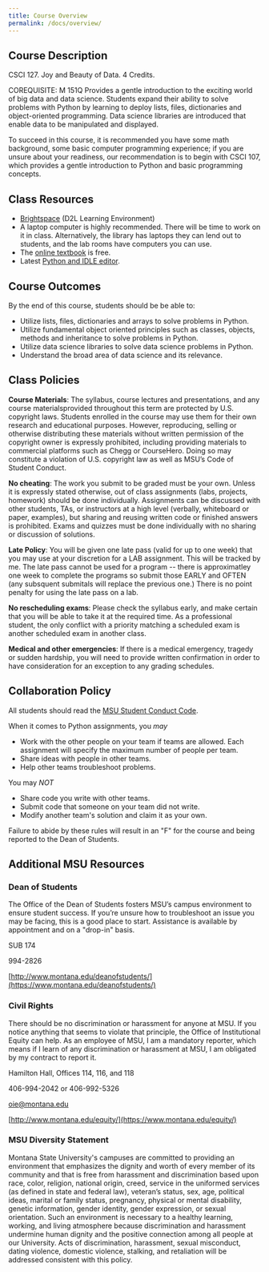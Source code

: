 ```yaml
---
title: Course Overview
permalink: /docs/overview/
---
```


## Course Description
CSCI 127. Joy and Beauty of Data. 4 Credits.

COREQUISITE: M 151Q Provides a gentle introduction to the exciting world of big data and data science. Students expand their ability to solve problems with Python by learning to deploy lists, files, dictionaries and object-oriented programming. Data science libraries are introduced that enable data to be manipulated and displayed.

To succeed in this course, it is recommended you have some math background, some basic computer programming experience; if you are unsure about your readiness, our recommendation is to begin with CSCI 107, which provides a gentle introduction to Python and basic programming concepts.

## Class Resources
- [Brightspace](https://ecat.montana.edu/d2l/home/759777) (D2L Learning Environment)
- A laptop computer is highly recommended. There will be time to work on it in class. Alternatively, the library has laptops they can lend out to students, and the lab rooms have computers you can use. 
- The [online textbook](https://runestone.academy/ns/books/published/thinkcspy/index.html) is free.
- Latest [Python and IDLE editor](https://www.python.org/).

## Course Outcomes
By the end of this course, students should be be able to:

- Utilize lists, files, dictionaries and arrays to solve problems in Python.
- Utilize fundamental object oriented principles such as classes, objects, methods and inheritance to solve problems in Python.
- Utilize data science libraries to solve data science problems in Python.
- Understand the broad area of data science and its relevance.

## Class Policies
**Course Materials**: The syllabus, course lectures and presentations, and any course materialsprovided throughout this term are protected by U.S. copyright laws.  Students enrolled in the course may use them for their own research and educational purposes.  However, reproducing, selling or otherwise distributing these materials without written permission of the copyright owner is expressly prohibited, including providing materials to commercial platforms such as Chegg or CourseHero.  Doing so may constitute a violation of U.S. copyright law as well as MSU’s Code of Student Conduct.

**No cheating**: The work you submit to be graded must be your own. Unless it is expressly stated otherwise, out of class assignments (labs, projects, homework) should be done individually. Assignments can be discussed with other students, TAs, or instructors at a high level (verbally, whiteboard or paper, examples), but sharing and reusing written code or finished answers is prohibited. Exams and quizzes must be done individually with no sharing or discussion of solutions.

**Late Policy**: You will be given one late pass (valid for up to one week) that you may use at your discretion for a LAB assignment. This will be tracked by me. The late pass cannot be used for a program -- there is approximatley one week to complete the programs so submit those EARLY and OFTEN (any subsquent submitals will replace the previous one.) There is no point penalty for using the late pass on a lab.

**No rescheduling exams**: Please check the syllabus early, and make certain that you will be able to take it at the required time. As a professional student, the only conflict with a priority matching a scheduled exam is another scheduled exam in another class.

**Medical and other emergencies**: If there is a medical emergency, tragedy or sudden hardship, you will need to provide written confirmation in order to have consideration for an exception to any grading schedules. 

## Collaboration Policy
All students should read the [MSU Student Conduct Code](https://www.montana.edu/policy/student_conduct/).

When it comes to Python assignments, you *may*
- Work with the other people on your team if teams are allowed. Each assignment will specify the maximum number of people per team.
- Share ideas with people in other teams.
- Help other teams troubleshoot problems.

You may *NOT*
- Share code you write with other teams.
- Submit code that someone on your team did not write.
- Modify another team's solution and claim it as your own.

Failure to abide by these rules will result in an "F" for the course and being reported to the Dean of Students.

## Additional MSU Resources

### Dean of Students
The Office of the Dean of Students fosters MSU’s campus environment to ensure student success. If you’re unsure how to troubleshoot an issue you may be facing, this is a good place to start. Assistance is available by appointment and on a "drop-in" basis.

SUB 174

994-2826

[http://www.montana.edu/deanofstudents/](https://www.montana.edu/deanofstudents/)

### Civil Rights
There should be no discrimination or harassment for anyone at MSU. If you notice anything that seems to violate that principle, the Office of Institutional Equity can help. As an employee of MSU, I am a mandatory reporter, which means if I learn of any discrimination or harassment at MSU, I am obligated by my contract to report it.

Hamilton Hall, Offices 114, 116, and 118

406-994-2042 or 406-992-5326

oie@montana.edu

[http://www.montana.edu/equity/](https://www.montana.edu/equity/)

### MSU Diversity Statement
Montana State University's campuses are committed to providing an environment that emphasizes the dignity and worth of every member of its community and that is free from harassment and discrimination based upon race, color, religion, national origin, creed, service in the uniformed services (as defined in state and federal law), veteran’s status, sex, age, political ideas, marital or family status, pregnancy, physical or mental disability, genetic information, gender identity, gender expression, or sexual orientation. Such an environment is necessary to a healthy learning, working, and living atmosphere because discrimination and harassment undermine human dignity and the positive connection among all people at our University. Acts of discrimination, harassment, sexual misconduct, dating violence, domestic violence, stalking, and retaliation will be addressed consistent with this policy.